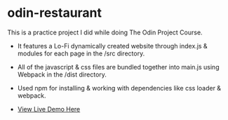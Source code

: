 # odin-restaurant

This is a practice project I did while doing The Odin Project Course.

- It features a Lo-Fi dynamically created website through index.js & modules for each page in the /src directory.
- All of the javascript & css files are bundled together into main.js using Webpack in the /dist directory.
- Used npm for installing & working with dependencies like css loader & webpack.

- [View Live Demo Here](https://yash-aryan.github.io/odin-restaurant/)